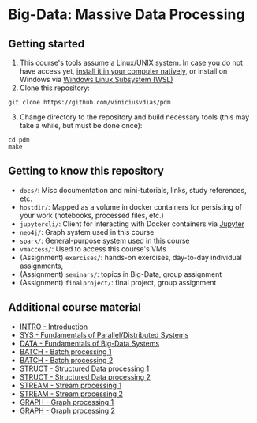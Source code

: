 # Big-Data: Massive Data Processing

## Getting started

1. This course's tools assume a Linux/UNIX system. In case you do not have
access yet, [install it in your computer natively](https://ubuntu.com/tutorials/install-ubuntu-desktop#1-overview), or install on Windows via [Windows Linux Subsystem (WSL)](https://learn.microsoft.com/pt-br/windows/wsl/)
2. Clone this repository:

```
git clone https://github.com/viniciusvdias/pdm
```

3. Change directory to the repository and build necessary tools (this may take
   a while, but must be done once):

```
cd pdm
make
```

## Getting to know this repository

- `docs/`: Misc documentation and mini-tutorials, links, study references, etc.
- `hostdir/`: Mapped as a volume in docker containers for persisting of your work (notebooks, processed files, etc.)
- `jupytercli/`: Client for interacting with Docker containers via [Jupyter](https://jupyter.org/)
- `neo4j/`: Graph system used in this course
- `spark/`: General-purpose system used in this course
- `vmaccess/`: Used to access this course's VMs
- (Assignment) `exercises/`: hands-on exercises, day-to-day individual assignments,
- (Assignment) `seminars/`: topics in Big-Data, group assignment
- (Assignment) `finalproject/`: final project, group assignment

## Additional course material

- [INTRO - Introduction](https://docs.google.com/presentation/d/18VEGdulAowiQJ9OXPXUxge2fQg38etU7NN3YSMVvmC0/edit?usp=sharing)
- [SYS - Fundamentals of Parallel/Distributed Systems](https://docs.google.com/presentation/d/11KmZmuRXqUfmWVTNKh2wqtjtwFwfAsf0RqWaTh6Gwnk/edit?usp=sharing)
- [DATA - Fundamentals of Big-Data Systems](https://docs.google.com/presentation/d/1etproR5qdOgRkG-aY1EKkErUmd1Nm7fMKGSjy3zD6Qk/edit?usp=sharing)
- [BATCH - Batch processing 1](https://docs.google.com/presentation/d/17iuE9aKG_NRJ1ui_YVQ5IV3yIyxG1OTvY-iQfOdJy6E/edit?usp=sharing)
- [BATCH - Batch processing 2](https://docs.google.com/presentation/d/1jv5srrBMUQhbORXOA9bhhfFG3goHJQiR0Anxrn9Hrnw/edit?usp=sharing)
- [STRUCT - Structured Data processing 1](https://docs.google.com/presentation/d/1oLYEyYSp-gUPbP5Kx2affD-SpdzPYrKdLGXH32ezSnQ/edit?usp=sharing)
- [STRUCT - Structured Data processing 2](https://docs.google.com/presentation/d/1LYTM0Nk91MLxUdZZca5VUkBLXjvlJ-70ZyhTSR6ix0A/edit?usp=sharing)
- [STREAM - Stream processing 1](https://docs.google.com/presentation/d/1Rl6a1lHvzS3kI8c1umg9pDwXj5NgbOcmOh_om3ZDnH0/edit?usp=sharing)
- [STREAM - Stream processing 2](https://docs.google.com/presentation/d/1aZlHeMqU8l7AmBQl58yJWqr2Nv-0aD6vIJ-r2tXfeSs/edit?usp=sharing)
- [GRAPH - Graph processing 1](https://docs.google.com/presentation/d/16q9uV-SLYzERZsdAxeJfKMhhgQLFyUkkl4xeapCBM0c/edit?usp=sharing)
- [GRAPH - Graph processing 2](https://docs.google.com/presentation/d/1BodgQ8EtKJd4UWqIONqz0OTeSqNSkdb7SQwTD6cdtCY/edit?usp=sharing)
